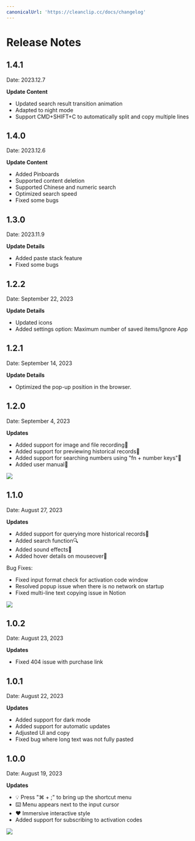 ```yaml
---
canonicalUrl: 'https://cleanclip.cc/docs/changelog'
---
```


# Release Notes
## 1.4.1
Date: 2023.12.7

**Update Content**
- Updated search result transition animation
- Adapted to night mode
- Support CMD+SHIFT+C to automatically split and copy multiple lines

## 1.4.0
Date: 2023.12.6

**Update Content**
- Added Pinboards
- Supported content deletion
- Supported Chinese and numeric search
- Optimized search speed
- Fixed some bugs

## 1.3.0
Date: 2023.11.9

**Update Details**
- Added paste stack feature
- Fixed some bugs

## 1.2.2
Date: September 22, 2023

**Update Details**
- Updated icons
- Added settings option: Maximum number of saved items/Ignore App

## 1.2.1
Date: September 14, 2023

**Update Details**
- Optimized the pop-up position in the browser.

## 1.2.0
Date: September 4, 2023

**Updates**
- Added support for image and file recording📖
- Added support for previewing historical records👀
- Added support for searching numbers using "fn + number keys"🔢
- Added user manual📗

![](/images/roadmap/phase3.webp)

## 1.1.0
Date: August 27, 2023

**Updates**
- Added support for querying more historical records📖
- Added search function🔍
- Added sound effects🎵
- Added hover details on mouseover📗

Bug Fixes:
- Fixed input format check for activation code window
- Resolved popup issue when there is no network on startup
- Fixed multi-line text copying issue in Notion

![](/images/roadmap/snap2.png)

## 1.0.2
Date: August 23, 2023

**Updates**
- Fixed 404 issue with purchase link

## 1.0.1
Date: August 22, 2023

**Updates**
- Added support for dark mode
- Added support for automatic updates
- Adjusted UI and copy
- Fixed bug where long text was not fully pasted

## 1.0.0
Date: August 19, 2023

**Updates**
- 💡 Press "⌘ + ;" to bring up the shortcut menu
- ⌨️ Menu appears next to the input cursor
- ❤️ Immersive interactive style
- Added support for subscribing to activation codes

![](/images/roadmap/snap1.png)